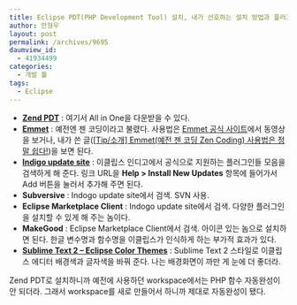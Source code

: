 ```yaml
---
title: Eclipse PDT(PHP Development Tool) 설치, 내가 선호하는 설치 방법과 플러그인, 그리고 플러그인 설치 방법
author: 안형우
layout: post
permalink: /archives/9695
daumview_id:
  - 41934499
categories:
  - 개발 툴
tags:
  - Eclipse
---
```

*   **[Zend PDT][1]** : 여기서 All in One을 다운받을 수 있다.
*   **[Emmet][2]** : 예전엔 젠 코딩이라고 불렸다. 사용법은 [Emmet 공식 사이트][3]에서 동영상을 보거나, 내가 쓴 글([[Tip/소개] Emmet(예전 젠 코딩 Zen Coding) 사용법은 정말 쉽다!][4])을 보면 된다.
*   **[Indigo update site][5]** : 이클립스 인디고에서 공식으로 지원하는 플러그인들 모음을 검색하게 해 준다. 링크 URL을 **Help > Install New Updates** 항목에 들어가서 Add 버튼을 눌러서 추가해 주면 된다.
*   **Subversive** : Indogo update site에서 검색. SVN 사용.
*   **Eclipse Marketplace Client** : Indogo update site에서 검색. 다양한 플러그인을 설치할 수 있게 해 주는 놈이다.
*   **MakeGood** : Eclipse Marketplace Client에서 검색. 아이콘 있는 놈으로 설치하면 된다. 한글 변수명과 함수명을 이클립스가 인식하게 하는 부가적 효과가 있다.
*   **[Sublime Text 2 &#8211; Eclipse Color Themes][6]** : Sublime Text 2 스타일로 이클립스 에디터 배경색과 글자색을 바꿔 준다. 나는 배경화면이 까만 게 눈에 더 좋더라.

Zend PDT로 설치하니까 예전에 사용하던 workspace에서는 PHP 함수 자동완성이 안 되더라. 그래서 workspace를 새로 만들어서 하니까 제대로 자동완성이 됐다.

 [1]: http://www.zend.com/community/pdt/downloads
 [2]: https://github.com/emmetio/emmet-eclipse
 [3]: http://emmet.io/
 [4]: https://mytory.net/archives/2521 "[Tip/소개] Emmet(예전 젠 코딩 Zen Coding) 사용법은 정말 쉽다!"
 [5]: http://download.eclipse.org/releases/indigo
 [6]: http://eclipsecolorthemes.org/?view=theme&id=66
